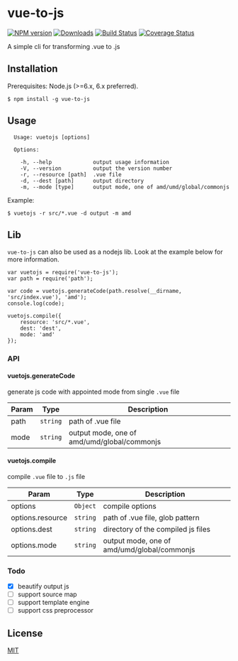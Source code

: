 # vue-to-js
[![NPM version][npm-image]][npm-url] [![Downloads][downloads-image]][npm-url] [![Build Status][travis-image]][travis-url] [![Coverage Status][coveralls-image]][coveralls-url]

A simple cli for transforming .vue to .js

## Installation

Prerequisites: Node.js (>=6.x, 6.x preferred).

```
$ npm install -g vue-to-js
```

## Usage

```
  Usage: vuetojs [options]

  Options:

    -h, --help             output usage information
    -V, --version          output the version number
    -r, --resource [path]  .vue file
    -d, --dest [path]      output directory
    -m, --mode [type]      output mode, one of amd/umd/global/commonjs
```

Example:

```
$ vuetojs -r src/*.vue -d output -m amd
```

## Lib

`vue-to-js` can also be used as a nodejs lib. Look at the example below for more information.

```
var vuetojs = require('vue-to-js');
var path = require('path');

var code = vuetojs.generateCode(path.resolve(__dirname, 'src/index.vue'), 'amd');
console.log(code);

vuetojs.compile({
    resource: 'src/*.vue',
    dest: 'dest',
    mode: 'amd'
});
```

### API

#### vuetojs.generateCode

generate js code with appointed mode from single `.vue` file

| Param | Type | Description |
| --- | --- | --- |
| path | <code>string</code> | path of .vue file |
| mode | <code>string</code> | output mode, one of amd/umd/global/commonjs |

#### vuetojs.compile

compile `.vue` file to `.js` file

| Param | Type | Description |
| --- | --- | --- |
| options | <code>Object</code> | compile options |
| options.resource | <code>string</code> | path of .vue file, glob pattern |
| options.dest | <code>string</code> | directory of the compiled js files |
| options.mode | <code>string</code> | output mode, one of amd/umd/global/commonjs |

### Todo

- [x] beautify output js
- [ ] support source map
- [ ] support template engine
- [ ] support css preprocessor

## License

[MIT](https://opensource.org/licenses/MIT)

[npm-url]: https://npmjs.org/package/vue-to-js
[downloads-image]: http://img.shields.io/npm/dm/vue-to-js.svg
[npm-image]: http://img.shields.io/npm/v/vue-to-js.svg
[travis-url]: https://travis-ci.org/Joe3Ray/vue-to-js
[travis-image]: http://img.shields.io/travis/Joe3Ray/vue-to-js.svg
[coveralls-url]:https://coveralls.io/r/Joe3Ray/vue-to-js
[coveralls-image]:https://coveralls.io/repos/Joe3Ray/vue-to-js/badge.png
